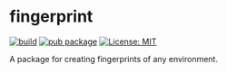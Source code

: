 # fingerprint

[![build](https://github.com/cardinal-run/fingerprint/actions/workflows/main.yaml/badge.svg)](https://github.com/cardinal-run/fingerprint/actions/workflows/main.yaml)
[![pub package](https://img.shields.io/pub/v/fingerprint.svg)](https://pub.dev/packages/fingerprint)
[![License: MIT](https://img.shields.io/badge/license-MIT-purple.svg)](https://opensource.org/licenses/MIT)

A package for creating fingerprints of any environment.
